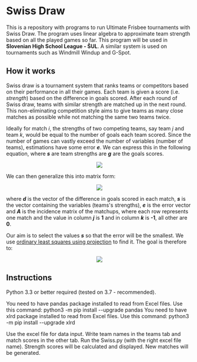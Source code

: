 # Swiss Draw

This is a repository with programs to run Ultimate Frisbee tournaments with Swiss Draw. The program uses linear algebra to approximate team strength based on all the played games so far. This program will be used in <b>Slovenian High School League - ŠUL</b>. A similar system is used on tournaments such as Windmill Windup and G-Spot.

## How it works

Swiss draw is a tournament system that ranks teams or competitors based on their performance in all their games. Each team is given a score (i.e. *strength*) based on the difference in goals scored. After each round of Swiss draw, teams with similar strength are matched up in the next round. This non-eliminating competition style aims to give teams as many close matches as possible while not matching the same two teams twice.

Ideally for match *i*, the strengths of two competing teams, say team *j* and team *k*, would be equal to the number of goals each team scored. Since the number of games can vastly exceed the number of variables (number of teams), estimations have some error ***e***. We can express this in the following equation, where ***s*** are team strengths are ***g*** are the goals scores.

<p align="center">
  <img src="https://imgur.com/r4Ge9e1.png"><!--(g_{j}-g_{k}) = (s_{j}-s_{k}) + e_{i}-->
</p>

We can then generalize this into matrix form:

<p align="center">
  <img src="https://imgur.com/sBpS4rC.png"><!--d = As + \varepsilon -->
</p>

where ***d*** is the vector of the difference in goals scored in each match, ***s*** is the vector containing the variables (teams's strengths), ***e*** is the error vector and ***A*** is the incidence matrix of the matchups, where each row represents one match and the value in column ***j*** is **1** and in column ***k*** is **-1**, all other are **0**.

Our aim is to select the values ***s*** so that the error will be the smallest. We use [ordinary least squares using projection](https://en.wikipedia.org/wiki/Ordinary_least_squares#Projection) to find it. The goal is therefore to:

<p align="center">
  <img src="https://imgur.com/iGg50r2.png"><!--min \left \|d -As  \right \|^{2}-->
</p>

## Instructions

Python 3.3 or better required (tested on 3.7 - recommended).

You need to have pandas package installed to read from Excel files. Use this command: python3 -m pip install --upgrade pandas
You need to have xlrd package installed to read from Excel files. Use this command: python3 -m pip install --upgrade xlrd

Use the excel file for data input. Write team names in the teams tab and match scores in the other tab. Run the Swiss.py (with the right excel file name). Strength scores will be calculated and displayed. New matches will be generated.

